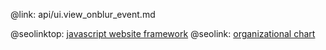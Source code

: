 @link: api/ui.view_onblur_event.md

@seolinktop: [javascript website framework](https://webix.com)
@seolink: [organizational chart](https://webix.com/widget/organogram/)
